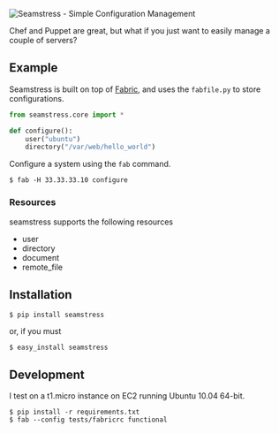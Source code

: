 ![Seamstress - Simple Configuration Management](https://github.com/derferman/seamstress/raw/master/logo.jpg)

Chef and Puppet are great, but what if you just want to easily manage a couple of servers?

## Example

Seamstress is built on top of [Fabric](fabfile.org), and uses the `fabfile.py` to store configurations.

```python
from seamstress.core import * 

def configure():
    user("ubuntu")
    directory("/var/web/hello_world")
```

Configure a system using the `fab` command.

    $ fab -H 33.33.33.10 configure

### Resources

seamstress supports the following resources

* user
* directory 
* document 
* remote_file

## Installation

    $ pip install seamstress

or, if you must

    $ easy_install seamstress

## Development

I test on a t1.micro instance on EC2 running Ubuntu 10.04 64-bit.

    $ pip install -r requirements.txt
    $ fab --config tests/fabricrc functional


